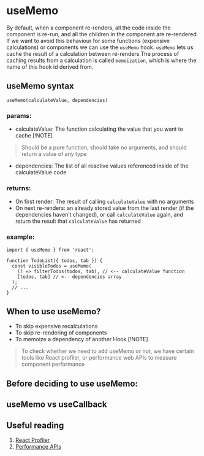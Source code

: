 # useMemo
By default, when a component re-renders, all the code inside the component is re-run, and all the children in the component are re-rendered. If we want to avoid this behaviour for some functions (expensive calculations) or components we can use the `useMemo` hook. `useMemo` lets us cache the result of a calculation between re-renders
The process of caching results from a calculation is called `memoization`, which is where the name of this hook id derived from.

## useMemo syntax
`useMemo(calculateValue, dependencies)`
### params:
* calculateValue: The function calculating the value that you want to cache
[!NOTE]
> Should be a pure function, should take no arguments, and should return a value of any type
* dependencies: The list of all reactive values referenced inside of the calculateValue code 
### returns:
* On first render: The result of calling `calculateValue` with no arguments
* On next re-renders: an already stored value from the last render (if the dependencies haven’t changed), or call `calculateValue` again, and return the result that `calculateValue` has returned
### example:
```
import { useMemo } from 'react';

function TodoList({ todos, tab }) {
  const visibleTodos = useMemo(
    () => filterTodos(todos, tab), // <-- calculateValue function
    [todos, tab] // <-- dependencies array
  );
  // ...
}
```

## When to use useMemo?
* To skip expensive recalculations
* To skip re-rendering of components
* To memoize a dependency of another Hook
[!NOTE]
> To check whether we need to add useMemo or not, we have certain tools like React profiler, or performance web APIs to measure component performance

## Before deciding to use useMemo:

## useMemo vs useCallback

## Useful reading
1. [React Profiler](https://legacy.reactjs.org/blog/2018/09/10/introducing-the-react-profiler.html)
2. [Performance APIs](https://developer.mozilla.org/en-US/docs/Web/API/Performance_API)
